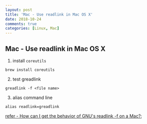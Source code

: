 ```yaml
---
layout: post
title: 'Mac - Use readlink in Mac OS X'
date: 2018-10-24
comments: true
categories: [Linux, Mac]
---
```

## Mac - Use readlink in Mac OS X

1. install `coreutils`

```shell
brew install coreutils
```

2. test greadlink

```shell
greadlink -f <file name>
```

3. alias command line

```shell
alias readlink=greadlink
```

[refer - How can I get the behavior of GNU's readlink -f on a Mac?](https://stackoverflow.com/questions/1055671/how-can-i-get-the-behavior-of-gnus-readlink-f-on-a-mac);
